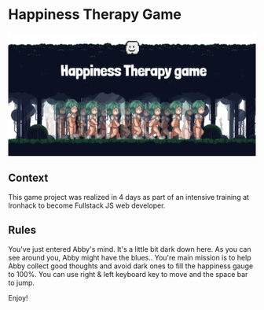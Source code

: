 # Happiness Therapy Game

![Happiness Therapy Game](./img/background-fixed-image.png)

## Context

This game project was realized in 4 days as part of an intensive training at Ironhack to become Fullstack JS web developer.

## Rules

You've just entered Abby's mind.
It's a little bit dark down here.
As you can see around you, Abby might have the blues..
You're main mission is to help Abby collect good thoughts and avoid dark ones to fill the happiness gauge to 100%.
You can use right & left keyboard key to move and the space bar to jump.

Enjoy!
